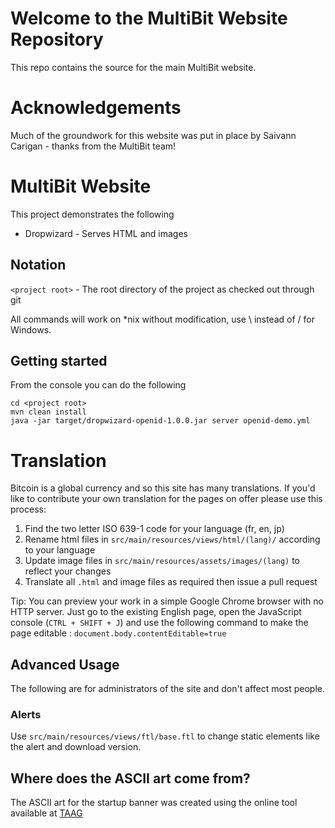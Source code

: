 # Welcome to the MultiBit Website Repository

This repo contains the source for the main MultiBit website.

# Acknowledgements

Much of the groundwork for this website was put in place by Saivann Carigan - thanks from the MultiBit team!

# MultiBit Website

This project demonstrates the following

* Dropwizard - Serves HTML and images

## Notation

```<project root>``` - The root directory of the project as checked out through git

All commands will work on *nix without modification, use \ instead of / for Windows.

## Getting started

From the console you can do the following
```
cd <project root>
mvn clean install
java -jar target/dropwizard-openid-1.0.0.jar server openid-demo.yml
```

# Translation

Bitcoin is a global currency and so this site has many translations. If you'd like to contribute your own translation for the pages on offer please use this process:

1. Find the two letter ISO 639-1 code for your language (fr, en, jp)
1. Rename html files in `src/main/resources/views/html/(lang)/` according to your language
1. Update image files in `src/main/resources/assets/images/(lang)` to reflect your changes
1. Translate all `.html` and image files as required then issue a pull request

Tip: You can preview your work in a simple Google Chrome browser with no HTTP server. Just go to the existing English page, open the JavaScript console (`CTRL + SHIFT + J`) and use the following command to make the page editable : `document.body.contentEditable=true`

## Advanced Usage

The following are for administrators of the site and don't affect most people.

### Alerts

Use `src/main/resources/views/ftl/base.ftl` to change static elements like the alert and download version.

## Where does the ASCII art come from?

The ASCII art for the startup banner was created using the online tool available at
[TAAG](http://patorjk.com/software/taag/#p=display&f=Standard&t=MultiBit%20Site)

